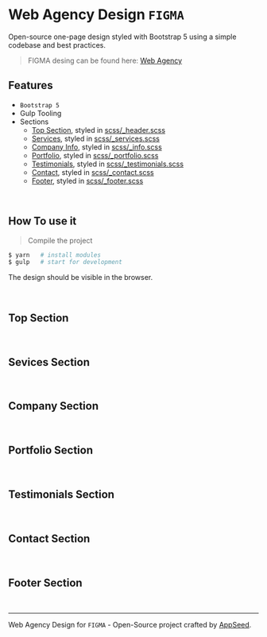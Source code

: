 # Web Agency Design `FIGMA`

Open-source one-page design styled with Bootstrap 5 using a simple codebase and best practices. 

> FIGMA desing can be found here: [Web Agency](https://www.figma.com/file/HnSCGUgOpGfT1zH6v4363D/AppSeed---WebAgency?node-id=0%3A1&t=M8iWf479k0DKnoSj-1)

## Features

- `Bootstrap 5`
- Gulp Tooling
- Sections
  - [Top Section](#top-section), styled in [scss/_header.scss](#)
  - [Services](#sevices-section), styled in [scss/_services.scss](#)
  - [Company Info](#company-section), styled in [scss/_info.scss](#)
  - [Portfolio](#portfolio-section), styled in [scss/_portfolio.scss](#)
  - [Testimonials](#testimonials-section), styled in [scss/_testimonials.scss](#)
  - [Contact](#contact-section), styled in [scss/_contact.scss](#)
  - [Footer](#footer-section), styled in [scss/_footer.scss](#)

<br />

## How To use it

> Compile the project

```bash
$ yarn   # install modules
$ gulp   # start for development
```

The design should be visible in the browser.

<br />

## Top Section

<br />

## Sevices Section

<br />

## Company Section

<br />

## Portfolio Section

<br />

## Testimonials Section

<br />

## Contact Section

<br />

## Footer Section

<br />

--- 
Web Agency Design for `FIGMA` - Open-Source project crafted by [AppSeed](https://appseed.us/).
